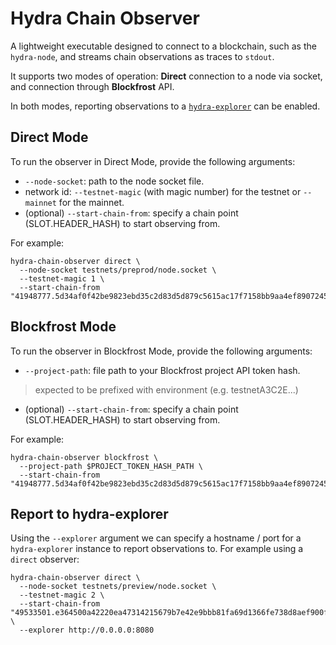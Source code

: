 # Hydra Chain Observer

A lightweight executable designed to connect to a blockchain, such as the `hydra-node`, and streams chain observations as traces to `stdout`.

It supports two modes of operation: **Direct** connection to a node via socket, and connection through **Blockfrost** API.

In both modes, reporting observations to a [`hydra-explorer`](https://github.com/cardano-scaling/hydra-explorer) can be enabled.

## Direct Mode

To run the observer in Direct Mode, provide the following arguments:
- `--node-socket`: path to the node socket file.
- network id: `--testnet-magic` (with magic number) for the testnet or `--mainnet` for the mainnet.
- (optional) `--start-chain-from`: specify a chain point (SLOT.HEADER_HASH) to start observing from.

For example:

``` shell
hydra-chain-observer direct \
  --node-socket testnets/preprod/node.socket \
  --testnet-magic 1 \
  --start-chain-from "41948777.5d34af0f42be9823ebd35c2d83d5d879c5615ac17f7158bb9aa4ef89072455a7"
```


## Blockfrost Mode

To run the observer in Blockfrost Mode, provide the following arguments:
- `--project-path`: file path to your Blockfrost project API token hash.
> expected to be prefixed with environment (e.g. testnetA3C2E...)
- (optional) `--start-chain-from`: specify a chain point (SLOT.HEADER_HASH) to start observing from.

For example:

``` shell
hydra-chain-observer blockfrost \
  --project-path $PROJECT_TOKEN_HASH_PATH \
  --start-chain-from "41948777.5d34af0f42be9823ebd35c2d83d5d879c5615ac17f7158bb9aa4ef89072455a7"
```

## Report to hydra-explorer

Using the `--explorer` argument we can specify a hostname / port for a `hydra-explorer` instance to report observations to. For example using a `direct` observer:

``` shell
hydra-chain-observer direct \
  --node-socket testnets/preview/node.socket \
  --testnet-magic 2 \
  --start-chain-from "49533501.e364500a42220ea47314215679b7e42e9bbb81fa69d1366fe738d8aef900f7ee" \
  --explorer http://0.0.0.0:8080
```
